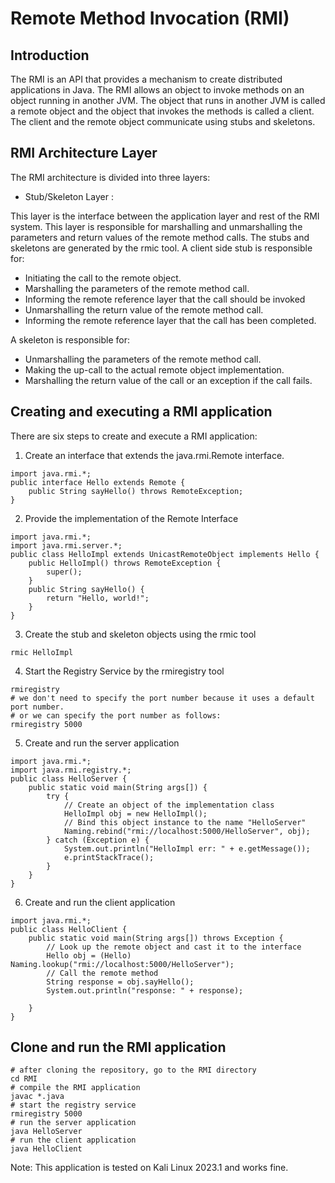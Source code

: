 # Remote Method Invocation (RMI)
## Introduction
The RMI is an API that provides a mechanism to create distributed applications in Java. The RMI allows an object to invoke methods on an object running in another JVM. The object that runs in another JVM is called a remote object and the object that invokes the methods is called a client. The client and the remote object communicate using stubs and skeletons.

## RMI Architecture Layer
The RMI architecture is divided into three layers:
* Stub/Skeleton Layer : 

This layer is the interface between the application layer and rest of the RMI system. This layer is responsible for marshalling and unmarshalling the parameters and return values of the remote method calls. The stubs and skeletons are generated by the rmic tool.
A client side stub is responsible for:
- Initiating the call to the remote object.
- Marshalling the parameters of the remote method call.
- Informing the remote reference layer that the call should be invoked 
- Unmarshalling the return value of the remote method call.
- Informing the remote reference layer that the call has been completed.

A skeleton is responsible for:
- Unmarshalling the parameters of the remote method call.
- Making the up-call to the actual remote object implementation.
- Marshalling the return value of the call or an exception if the call fails.


## Creating and executing a RMI application
There are six steps to create and execute a RMI application:
1. Create an interface that extends the java.rmi.Remote interface.
```
import java.rmi.*;
public interface Hello extends Remote {
    public String sayHello() throws RemoteException;
}
```
2. Provide the implementation of the Remote Interface
```
import java.rmi.*;
import java.rmi.server.*;
public class HelloImpl extends UnicastRemoteObject implements Hello {
    public HelloImpl() throws RemoteException {
        super();
    }
    public String sayHello() {
        return "Hello, world!";
    }
}
```
3. Create the stub and skeleton objects using the rmic tool
```
rmic HelloImpl
```
4. Start the Registry Service by the rmiregistry tool
```
rmiregistry
# we don't need to specify the port number because it uses a default port number.
# or we can specify the port number as follows:
rmiregistry 5000
```
5. Create and run the server application
```
import java.rmi.*;
import java.rmi.registry.*;
public class HelloServer {
    public static void main(String args[]) {
        try {
            // Create an object of the implementation class
            HelloImpl obj = new HelloImpl();
            // Bind this object instance to the name "HelloServer"
            Naming.rebind("rmi://localhost:5000/HelloServer", obj);
        } catch (Exception e) {
            System.out.println("HelloImpl err: " + e.getMessage());
            e.printStackTrace();
        }
    }
}
```
6. Create and run the client application
```
import java.rmi.*;
public class HelloClient {
    public static void main(String args[]) throws Exception {
        // Look up the remote object and cast it to the interface
        Hello obj = (Hello) Naming.lookup("rmi://localhost:5000/HelloServer");
        // Call the remote method
        String response = obj.sayHello();
        System.out.println("response: " + response);

    }
}
```

## Clone and run the RMI application
```
# after cloning the repository, go to the RMI directory
cd RMI
# compile the RMI application
javac *.java
# start the registry service
rmiregistry 5000
# run the server application
java HelloServer
# run the client application
java HelloClient
```


Note: This application is tested on Kali Linux 2023.1 and works fine.